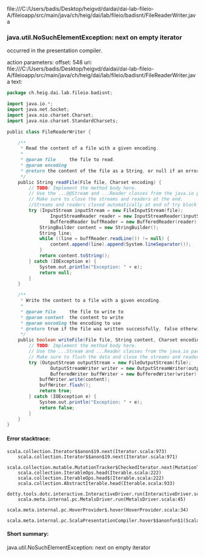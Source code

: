 file:///C:/Users/badis/Desktop/heigvd/daidai/dai-lab-fileio-A/fileioapp/src/main/java/ch/heig/dai/lab/fileio/badisnt/FileReaderWriter.java
### java.util.NoSuchElementException: next on empty iterator

occurred in the presentation compiler.

action parameters:
offset: 548
uri: file:///C:/Users/badis/Desktop/heigvd/daidai/dai-lab-fileio-A/fileioapp/src/main/java/ch/heig/dai/lab/fileio/badisnt/FileReaderWriter.java
text:
```scala
package ch.heig.dai.lab.fileio.badisnt;

import java.io.*;
import java.net.Socket;
import java.nio.charset.Charset;
import java.nio.charset.StandardCharsets;

public class FileReaderWriter {

    /**
     * Read the content of a file with a given encoding.
     * 
     * @param file     the file to read.
     * @param encoding
     * @return the content of the file as a String, or null if an error occurred.
     */
    public String readFile(File file, Charset encoding) {
        // TODO: Implement the method body here.
        // Use the ...@@Stream and ...Reader classes from the java.io package.
        // Make sure to close the streams and readers at the end.
        //Streams and readers closed automatically at end of try block
        try (InputStream inputStream = new FileInputStream(file);
                InputStreamReader reader = new InputStreamReader(inputStream, encoding);
                BufferedReader buffReader = new BufferedReader(reader);) {
            StringBuilder content = new StringBuilder();
            String line;
            while ((line = buffReader.readLine()) != null) {
                content.append(line).append(System.lineSeparator());
            }
            return content.toString();
        } catch (IOException e) {
            System.out.println("Exception: " + e);
            return null;
        }
    }

    /**
     * Write the content to a file with a given encoding.
     * 
     * @param file     the file to write to
     * @param content  the content to write
     * @param encoding the encoding to use
     * @return true if the file was written successfully, false otherwise
     */
    public boolean writeFile(File file, String content, Charset encoding) {
        // TODO: Implement the method body here.
        // Use the ...Stream and ...Reader classes from the java.io package.
        // Make sure to flush the data and close the streams and readers at the end.
        try (OutputStream outputStream = new FileOutputStream(file);
                OutputStreamWriter writer = new OutputStreamWriter(outputStream, encoding);
                BufferedWriter buffWriter = new BufferedWriter(writer)) {
            buffWriter.write(content);
            buffWriter.flush();
            return true;
        } catch (IOException e) {
            System.out.println("Exception: " + e);
            return false;
        }
    }
}

```



#### Error stacktrace:

```
scala.collection.Iterator$$anon$19.next(Iterator.scala:973)
	scala.collection.Iterator$$anon$19.next(Iterator.scala:971)
	scala.collection.mutable.MutationTracker$CheckedIterator.next(MutationTracker.scala:76)
	scala.collection.IterableOps.head(Iterable.scala:222)
	scala.collection.IterableOps.head$(Iterable.scala:222)
	scala.collection.AbstractIterable.head(Iterable.scala:933)
	dotty.tools.dotc.interactive.InteractiveDriver.run(InteractiveDriver.scala:168)
	scala.meta.internal.pc.MetalsDriver.run(MetalsDriver.scala:45)
	scala.meta.internal.pc.HoverProvider$.hover(HoverProvider.scala:34)
	scala.meta.internal.pc.ScalaPresentationCompiler.hover$$anonfun$1(ScalaPresentationCompiler.scala:329)
```
#### Short summary: 

java.util.NoSuchElementException: next on empty iterator